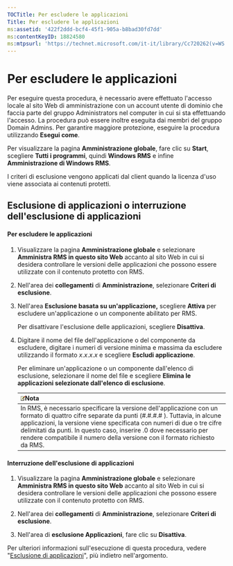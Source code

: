 ```yaml
---
TOCTitle: Per escludere le applicazioni
Title: Per escludere le applicazioni
ms:assetid: '422f2ddd-bcf4-45f1-905a-b8bad30fd7dd'
ms:contentKeyID: 18824580
ms:mtpsurl: 'https://technet.microsoft.com/it-it/library/Cc720262(v=WS.10)'
---
```


Per escludere le applicazioni
=============================

Per eseguire questa procedura, è necessario avere effettuato l'accesso locale al sito Web di amministrazione con un account utente di dominio che faccia parte del gruppo Administrators nel computer in cui si sta effettuando l'accesso. La procedura può essere inoltre eseguita dai membri del gruppo Domain Admins. Per garantire maggiore protezione, eseguire la procedura utilizzando **Esegui come**.

Per visualizzare la pagina **Amministrazione globale**, fare clic su **Start**, scegliere **Tutti i programmi**, quindi **Windows RMS** e infine **Amministrazione di Windows RMS**.

I criteri di esclusione vengono applicati dal client quando la licenza d'uso viene associata ai contenuti protetti.

Esclusione di applicazioni o interruzione dell'esclusione di applicazioni
-------------------------------------------------------------------------

#### Per escludere le applicazioni

1.  Visualizzare la pagina **Amministrazione globale** e selezionare **Amministra RMS in questo sito Web** accanto al sito Web in cui si desidera controllare le versioni delle applicazioni che possono essere utilizzate con il contenuto protetto con RMS.

2.  Nell'area dei **collegamenti** di **Amministrazione**, selezionare **Criteri di esclusione**.

3.  Nell'area **Esclusione basata su un'applicazione,** scegliere **Attiva** per escludere un'applicazione o un componente abilitato per RMS.

    Per disattivare l'esclusione delle applicazioni, scegliere **Disattiva**.

4.  Digitare il nome del file dell'applicazione o del componente da escludere, digitare i numeri di versione minima e massima da escludere utilizzando il formato *x*.*x*.*x*.*x* e scegliere **Escludi applicazione**.

    Per eliminare un'applicazione o un componente dall'elenco di esclusione, selezionare il nome del file e scegliere **Elimina le applicazioni selezionate dall'elenco di esclusione**.

    | ![](images/Cc720262.note(WS.10).gif)Nota                                                                                                                                                                                                                                                                                                             |
    |-----------------------------------------------------------------------------------------------------------------------------------------------------------------------------------------------------------------------------------------------------------------------------------------------------------------------------------------------------------------------------------|
    | In RMS, è necessario specificare la versione dell'applicazione con un formato di quattro cifre separate da punti (\#.\#.\#.\# ). Tuttavia, in alcune applicazioni, la versione viene specificata con numeri di due o tre cifre delimitati da punti. In questo caso, inserire .0 dove necessario per rendere compatibile il numero della versione con il formato richiesto da RMS. |

#### Interruzione dell'esclusione di applicazioni

1.  Visualizzare la pagina **Amministrazione globale** e selezionare **Amministra RMS in questo sito Web** accanto al sito Web in cui si desidera controllare le versioni delle applicazioni che possono essere utilizzate con il contenuto protetto con RMS.

2.  Nell'area dei **collegamenti** di **Amministrazione**, selezionare **Criteri di esclusione**.

3.  Nell'area di **esclusione Applicazioni**, fare clic su **Disattiva**.

Per ulteriori informazioni sull'esecuzione di questa procedura, vedere "[Esclusione di applicazioni](https://technet.microsoft.com/b68ae4b2-b9ba-44ae-90cb-c88df600ec86)", più indietro nell'argomento.
